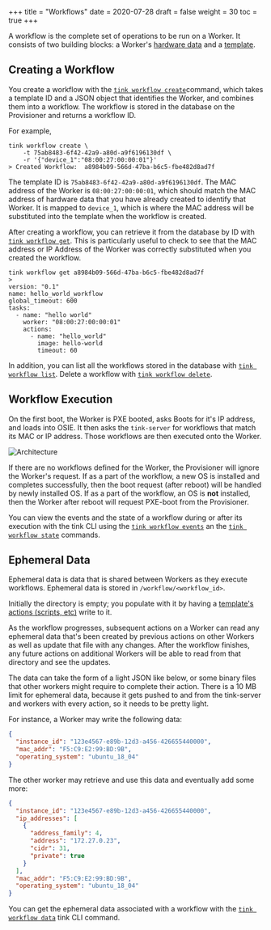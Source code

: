 +++
title = "Workflows"
date = 2020-07-28
draft = false
weight = 30
toc = true
+++

A workflow is the complete set of operations to be run on a Worker. It consists of two building blocks: a Worker's [hardware data](/hardware-data) and a [template](/docs/templates).

## Creating a Workflow

You create a workflow with the [`tink workflow create`](/cli-reference/workflow/#tink-workflow-create)command, which takes a template ID and a JSON object that identifies the Worker, and combines them into a workflow. The workflow is stored in the database on the Provisioner and returns a workflow ID.

For example,

```
tink workflow create \
    -t 75ab8483-6f42-42a9-a80d-a9f6196130df \
    -r '{"device_1":"08:00:27:00:00:01"}'
> Created Workflow:  a8984b09-566d-47ba-b6c5-fbe482d8ad7f
```

The template ID is `75ab8483-6f42-42a9-a80d-a9f6196130df`. The MAC address of the Worker is `08:00:27:00:00:01`, which should match the MAC address of hardware data that you have already created to identify that Worker. It is mapped to `device_1`, which is where the MAC address will be substituted into the template when the workflow is created.

After creating a workflow, you can retrieve it from the database by ID with [`tink workflow get`](/cli-reference/workflow/#tink-workflow-get). This is particularly useful to check to see that the MAC address or IP Address of the Worker was correctly substituted when you created the workflow.

```
tink workflow get a8984b09-566d-47ba-b6c5-fbe482d8ad7f
>
version: "0.1"
name: hello_world_workflow
global_timeout: 600
tasks:
  - name: "hello world"
    worker: "08:00:27:00:00:01"
    actions:
      - name: "hello_world"
        image: hello-world
        timeout: 60
```

In addition, you can list all the workflows stored in the database with [`tink workflow list`](/cli-reference/workflow/#tink-workflow-list). Delete a workflow with [`tink workflow delete`](/cli-reference/workflow/#tink-workflow-delete).

## Workflow Execution

On the first boot, the Worker is PXE booted, asks Boots for it's IP address, and loads into OSIE. It then asks the `tink-server` for workflows that match its MAC or IP address. Those workflows are then executed onto the Worker.

![Architecture](/images/docs/ephemeral-data.png)

If there are no workflows defined for the Worker, the Provisioner will ignore the Worker's request. If as a part of the workflow, a new OS is installed and completes successfully, then the boot request (after reboot) will be handled by newly installed OS. If as a part of the workflow, an OS is **not** installed, then the Worker after reboot will request PXE-boot from the Provisioner.

You can view the events and the state of a workflow during or after its execution with the tink CLI using the [`tink workflow events`](/docs/cli-reference/workflow/#tink-workflow-events) an the [`tink workflow state`](/cli-reference/workflow/#tink-workflow-state) commands.

## Ephemeral Data

Ephemeral data is data that is shared between Workers as they execute workflows. Ephemeral data is stored in `/workflow/<workflow_id>`.

Initially the directory is empty; you populate with it by having a [template's actions (scripts, etc)](/docs/templates) write to it. 

As the workflow progresses, subsequent actions on a Worker can read any ephemeral data that's been created by previous actions on other Workers as well as update that file with any changes. After the workflow finishes, any future actions on additional Workers will be able to read from that directory and see the updates.

The data can take the form of a light JSON like below, or some binary files that other workers might require to complete their action. There is a 10 MB limit for ephemeral data, because it gets pushed to and from the tink-server and workers with every action, so it needs to be pretty light.

For instance, a Worker may write the following data:

```json
{
  "instance_id": "123e4567-e89b-12d3-a456-426655440000",
  "mac_addr": "F5:C9:E2:99:BD:9B",
  "operating_system": "ubuntu_18_04"
}
```

The other worker may retrieve and use this data and eventually add some more:

```json
{
  "instance_id": "123e4567-e89b-12d3-a456-426655440000",
  "ip_addresses": [
    {
      "address_family": 4,
      "address": "172.27.0.23",
      "cidr": 31,
      "private": true
    }
  ],
  "mac_addr": "F5:C9:E2:99:BD:9B",
  "operating_system": "ubuntu_18_04"
}
```

You can get the ephemeral data associated with a workflow with the [`tink workflow data`](/docs/cli-reference/workflow/#tink-workflow-data) tink CLI command.
